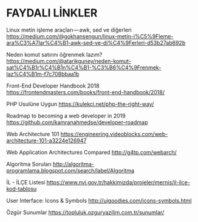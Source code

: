 # FAYDALI LİNKLER

Linux metin işleme araçları — awk, sed ve diğerleri
https://medium.com/@gokhansengun/linux-metin-i%C5%9Fleme-ara%C3%A7lar%C4%B1-awk-sed-ve-di%C4%9Ferleri-d53b27ab692b

Neden komut satırını öğrenmek lazım?
https://medium.com/@atarikguney/neden-komut-sat%C4%B1r%C4%B1n%C4%B1-%C3%B6%C4%9Frenmek-laz%C4%B1m-f7c708bbaa1b

Front-End Developer Handbook 2018
https://frontendmasters.com/books/front-end-handbook/2018/

PHP Usulüne Uygun
https://kulekci.net/php-the-right-way/

Roadmap to becoming a web developer in 2019
https://github.com/kamranahmedse/developer-roadmap

Web Architecture 101
https://engineering.videoblocks.com/web-architecture-101-a3224e126947

Web Application Architectures Compared
http://g4tp.com/webarch/

Algoritma Soruları
http://algoritma-programlama.blogspot.com/search/label/Algoritma

İL - İLÇE Listesi
https://www.nvi.gov.tr/hakkimizda/projeler/mernis/il-ilce-kod-tablosu

User Interface: Icons & Symbols
http://uigoodies.com/icons-symbols.html

Özgür Sunumlar
https://topluluk.ozguryazilim.com.tr/sunumlar/

